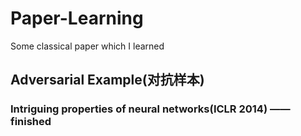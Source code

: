 # Paper-Learning
Some classical paper which I learned

## Adversarial Example(对抗样本)
### Intriguing properties of neural networks(ICLR 2014) —— finished
### 
